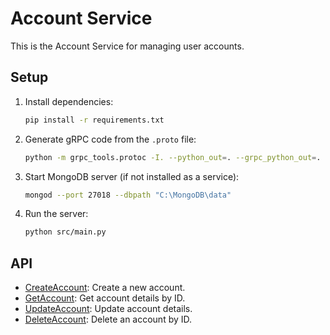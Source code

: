 # Account Service

This is the Account Service for managing user accounts.

## Setup

1. Install dependencies:
    ```sh
    pip install -r requirements.txt
    ```

2. Generate gRPC code from the `.proto` file:
    ```sh
    python -m grpc_tools.protoc -I. --python_out=. --grpc_python_out=. account_service.proto
    ```

3. Start MongoDB server (if not installed as a service):
    ```sh
    mongod --port 27018 --dbpath "C:\MongoDB\data"
    ```

4. Run the server:
    ```sh
    python src/main.py
    ```

## API

- [CreateAccount](http://_vscodecontentref_/0): Create a new account.
- [GetAccount](http://_vscodecontentref_/1): Get account details by ID.
- [UpdateAccount](http://_vscodecontentref_/2): Update account details.
- [DeleteAccount](http://_vscodecontentref_/3): Delete an account by ID.